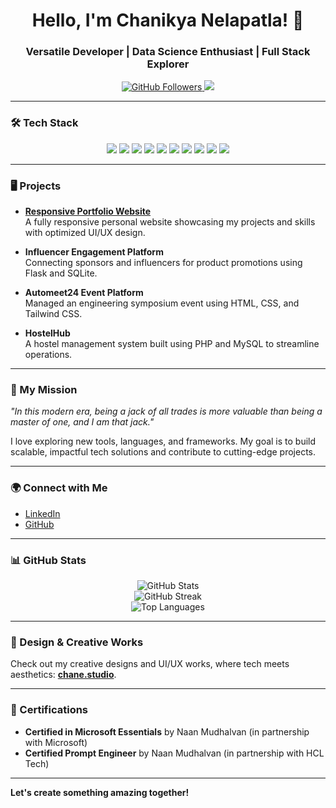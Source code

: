 <h1 align="center">Hello, I'm Chanikya Nelapatla! 👋</h1>
<h3 align="center">Versatile Developer | Data Science Enthusiast | Full Stack Explorer</h3>

<p align="center">
  <a href="https://github.com/chanikkyasaai/">
    <img src="https://img.shields.io/github/followers/chanikkyasaai?label=Follow&style=social" alt="GitHub Followers">
  </a>
  <a href="mailto:chanikyac01@gmail.com">
    <img src="https://img.shields.io/badge/Email-chanikyac01%40gmail.com-red?style=flat-square">
  </a>
</p>

---

### 🛠 Tech Stack

<p align="center">
  <img src="https://img.shields.io/badge/C-A8B9CC?style=for-the-badge&logo=c&logoColor=white">
  <img src="https://img.shields.io/badge/Python-3776AB?style=for-the-badge&logo=python&logoColor=white">
  <img src="https://img.shields.io/badge/HTML5-E34F26?style=for-the-badge&logo=html5&logoColor=white">
  <img src="https://img.shields.io/badge/CSS3-1572B6?style=for-the-badge&logo=css3&logoColor=white">
  <img src="https://img.shields.io/badge/JavaScript-F7DF1E?style=for-the-badge&logo=javascript&logoColor=black">
  <img src="https://img.shields.io/badge/Bootstrap-563D7C?style=for-the-badge&logo=bootstrap&logoColor=white">
  <img src="https://img.shields.io/badge/Flask-000000?style=for-the-badge&logo=flask&logoColor=white">
  <img src="https://img.shields.io/badge/MySQL-4479A1?style=for-the-badge&logo=mysql&logoColor=white">
  <img src="https://img.shields.io/badge/Git-F05032?style=for-the-badge&logo=git&logoColor=white">
  <img src="https://img.shields.io/badge/Adobe%20XD-FF61F6?style=for-the-badge&logo=adobexd&logoColor=white">
</p>

---

### 🖥 Projects

- **[Responsive Portfolio Website](https://chane.studio)**  
  A fully responsive personal website showcasing my projects and skills with optimized UI/UX design.

- **Influencer Engagement Platform**  
  Connecting sponsors and influencers for product promotions using Flask and SQLite.

- **Automeet24 Event Platform**  
  Managed an engineering symposium event using HTML, CSS, and Tailwind CSS.

- **HostelHub**  
  A hostel management system built using PHP and MySQL to streamline operations.

---

### 🚀 My Mission
_"In this modern era, being a jack of all trades is more valuable than being a master of one, and I am that jack."_

I love exploring new tools, languages, and frameworks. My goal is to build scalable, impactful tech solutions and contribute to cutting-edge projects.

---

### 🌍 Connect with Me
- [LinkedIn](https://linkedin.com)  
- [GitHub](https://github.com/chanikkyasaai/)

---

### 📊 GitHub Stats

<p align="center">
  <img src="https://github-readme-stats.vercel.app/api?username=chanikkyasaai&show_icons=true&theme=radical" alt="GitHub Stats">
  <br>
  <img src="https://streak-stats.demolab.com?user=chanikkyasaai&theme=radical" alt="GitHub Streak">
  <br>
  <img src="https://github-readme-stats.vercel.app/api/top-langs/?username=chanikkyasaai&layout=compact&theme=radical" alt="Top Languages">
</p>

---

### 🎨 Design & Creative Works

Check out my creative designs and UI/UX works, where tech meets aesthetics: **[chane.studio](https://chane.studio)**.

---

### 🌟 Certifications
- **Certified in Microsoft Essentials** by Naan Mudhalvan (in partnership with Microsoft)
- **Certified Prompt Engineer** by Naan Mudhalvan (in partnership with HCL Tech)

---

**Let's create something amazing together!**
